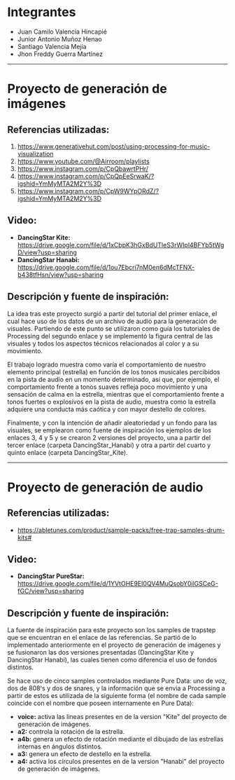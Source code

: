 # Integrantes
- Juan Camilo Valencia Hincapié
- Junior Antonio Muñoz Henao
- Santiago Valencia Mejía
- Jhon Freddy Guerra Martínez

---

# Proyecto de generación de imágenes

## Referencias utilizadas:
1. https://www.generativehut.com/post/using-processing-for-music-visualization
2. https://www.youtube.com/@Airroom/playlists
3. https://www.instagram.com/p/CpQbawrtPHr/
4. https://www.instagram.com/p/CpQpEeSrwaK/?igshid=YmMyMTA2M2Y%3D
5. https://www.instagram.com/p/CpW9WYpORdZ/?igshid=YmMyMTA2M2Y%3D

## Video:
- **DancingStar Kite:** https://drive.google.com/file/d/1xCbpK3hGxBdUTleS3rWIpl4BFYb5tWgD/view?usp=sharing
- **DancingStar Hanabi:** https://drive.google.com/file/d/1ou7Ebcri7nM0en6dMcTFNX-b438tfHsn/view?usp=sharing

## Descripción y fuente de inspiración:

La idea tras este proyecto surgió a partir del tutorial del primer enlace, el cual hace uso de los datos de un archivo de audio para la generación de visuales. Partiendo de este punto se utilizaron como guía los tutoriales de Processing del segundo enlace y se implementó la figura central de las visuales y todos los aspectos técnicos relacionados al color y a su movimiento.

El trabajo logrado muestra como varía el comportamiento de nuestro elemento principal (estrella) en función de los tonos musicales percibidos en la pista de audio en un momento determinado, así que, por ejemplo, el comportamiento frente a tonos suaves refleja poco movimiento y una sensación de calma en la estrella, mientras que el comportamiento frente a tonos fuertes o explosivos en la pista de audio, muestra como la estrella adquiere una conducta más caótica y con mayor destello de colores.

Finalmente, y con la intención de añadir aleatoriedad y un fondo para las visuales, se emplearon como fuente de inspiración los ejemplos de los enlaces 3, 4 y 5  y se crearon 2 versiones del proyecto, una a partir del tercer enlace (carpeta DancingStar_Hanabi) y otra a partir del cuarto y quinto enlace (carpeta DancingStar_Kite).

---

# Proyecto de generación de audio

## Referencias utilizadas:
- https://abletunes.com/product/sample-packs/free-trap-samples-drum-kits#

## Video:
- **DancingStar PureStar:** https://drive.google.com/file/d/1YVtOHE9EI0QV4MuQsobY0ilGSCeG-fGC/view?usp=sharing

## Descripción y fuente de inspiración:
La fuente de inspiración para este proyecto son los samples de trapstep que se encuentran en el enlace de las referencias. Se partió de lo implementado anteriormente en el proyecto de generación de imágenes y se fusionaron las dos versiones presentadas (DancingStar Kite y DancingStar Hanabi), las cuales tienen como diferencia el uso de fondos distintos.

Se hace uso de cinco samples controlados mediante Pure Data: uno de voz, dos de 808's y dos de snares, y la información que se envia a Processing a partir de estos es utilizada de la siguiente forma (el nombre de cada sample coincide con el nombre que poseen internamente en Pure Data):

- **voice:** activa las lineas presentes en de la version "Kite" del proyecto de generación de imágenes.
- **a2:** controla la rotación de la estrella.
- **a4b:** genera un efecto de rotación mediante el dibujado de las estrellas internas en ángulos distintos.
- **a3:** genera un efecto de destello en la estrella.
- **a4:** activa los círculos presentes en de la version "Hanabi" del proyecto de generación de imágenes.

